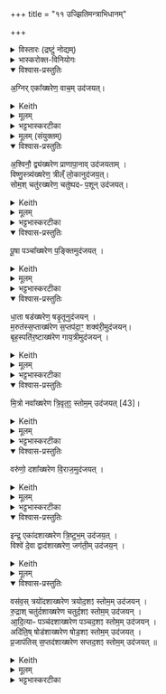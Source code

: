 +++
title = "११ उज्झितिमन्त्राभिधानम्"

+++

<details><summary>विस्तारः (द्रष्टुं नोद्यम्)</summary>

सोमऋषिः  
वाजपेयीय-सप्तदश-उज्झितिमन्त्राभिधानम्
</details>

<details><summary>भास्करोक्त-विनियोगः</summary>

1उज्जितीस्सप्तदश यजमानं वाचयति - अग्निरित्याद्याः ॥ 
</details>


<details open><summary>विश्वास-प्रस्तुतिः</summary>

अ॒ग्निर् एका᳚ख्षरेण॒ वाच॒म् उद॑जयत्।  
</details>

<details><summary>Keith</summary>

Agni with one syllable won speech; 
</details>


<details><summary>मूलम्</summary>

अ॒ग्निरेका᳚ख्षरेण॒ वाच॒मुद॑जयत्।  
</details>

<details><summary>भट्टभास्करटीका</summary>

एकमक्षरं यस्य तेनैकाक्षरेण छन्दसाग्निर्वाचमुदजयत् उज्जितवान्, तद्वदहमप्येकाक्षरेण वाचमुज्जीयासमिति । सर्वत्रैवमुक्तादीन्यष्ट्यन्तानि द्रष्टव्यानि, सप्तदश छन्दांसि स्तूयन्ते । केचिदाहुः - 'आश्रावयेति चतुरक्षरमस्तु श्रौषडिति चतुरक्षरं यजेति द्व्यक्षरं ये यजामह इति पञ्चाक्षरं द्व्यक्षरो वषट्कार एष वै सप्तदशः प्रजापतिः' इत्यस्यैकाक्षरादारभ्योच्यन्ते, इति । तेषां बहुव्रीहिस्वरो नोपपद्यते । 'ता वा एता उज्जितयो व्याख्यायन्ते । यज्ञस्य सर्वत्वाय । देवतानामनिर्भागाय' । इत्यादि ब्राह्मणम् ॥
</details>



<details><summary>मूलम् (संयुक्तम्)</summary>

अ॒श्विनौ॒ द्व्य॑ख्षरेण प्राणापा॒नावुद॑जयता॒व्ँविष्णु॒स्त्र्य॑ख्षरेण॒ त्रील्ँ लो॒कानुद॑जय॒त् सोम॒श्चतु॑रख्षरेण॒ चतु॑ष्पदᳶ प॒शूनुद॑जयत्पू॒षा पञ्चा᳚ख्षरेण प॒ङ्क्तिमुद॑जयद्धा॒ता षड॑ख्षरेण॒ षडृ॒तूनुद॑जयन्म॒रुत॑स्स॒प्ताख्ष॑रेण स॒प्तप॑दा॒ꣳ॒ शक्व॑री॒मुद॑जय॒न्बृह॒स्पति॑र॒ष्टाख्ष॑रेण गाय॒त्रीमुद॑जयन्मि॒त्रो नवा᳚ख्षरेण त्रि॒वृत॒ꣵ॒ स्तोम॒मुद॑जयत् [43]वरु॑णो॒ दशा᳚ख्षरेण वि॒राज॒मुद॑जय॒दिन्द्र॒ एका॑दशाख्षरेण त्रि॒ष्टुभ॒मुद॑जय॒द्विश्वे॑ दे॒वा द्वाद॑शाख्षरेण॒ जग॑ती॒मुद॑जय॒न्वस॑व॒स्त्रयो॑दशाख्षरेण त्रयोद॒शꣵ स्तोम॒मुद॑जयन् रु॒द्राश्चतु॑र्दशाख्षरेण चतुर्द॒शꣵ स्तोम॒मुद॑जयन्नादि॒त्याᳶ पञ्च॑दशाख्षरेण पञ्चद॒शꣵ स्तोम॒मुद॑जय॒न्नदि॑ति॒ष्षोड॑शाख्षरेण षोड॒शꣵ स्तोम॒मुद॑जयत्प्र॒जाप॑तिस्स॒प्तद॑शाख्षरेण सप्तद॒शꣵ स्तोम॒मुद॑जयत् ॥ [44] 
</details>

<details open><summary>विश्वास-प्रस्तुतिः</summary>

अ॒श्विनौ॒ द्व्य॑ख्षरेण प्राणापा॒नाव् उद॑जयताम् ।  
विष्णु॒स्त्र्य॑ख्षरेण॒ त्रील्ँ लो॒कानुद॑जय॒त्।  
सोम॒श् चतु॑रख्षरेण॒ चतु॑ष्पदᳶ प॒शून् उद॑जयत्।  
</details>

<details><summary>Keith</summary>

the Aśvins with two syllables won expiration and inspiration; Visnu with three syllables won the three worlds; Soma with four syllables won four-footed cattle; 
</details>


<details><summary>मूलम्</summary>

अ॒श्विनौ॒ द्व्य॑ख्षरेण प्राणापा॒नावुद॑जयताम् ।  
विष्णु॒स्त्र्य॑ख्षरेण॒ त्रील्ँ लो॒कानुद॑जय॒त्।  
सोम॒श्चतु॑रख्षरेण॒ चतु॑ष्पदᳶ प॒शूनुद॑जयत्।  
</details>

<details><summary>भट्टभास्करटीका</summary>

2-17अश्विनावित्यादयो निगदसिद्धाः । चतुष्पदः चत्वारः पादा येषाम् । 'सङ्ख्यासुपूर्वस्य' इति पादस्य लोपे 'पादः पत्' इति पद्भावः ।  
</details>

<details open><summary>विश्वास-प्रस्तुतिः</summary>

पू॒षा पञ्चा᳚ख्षरेण प॒ङ्क्तिमुद॑जयत्  ।  
</details>

<details><summary>Keith</summary>

Pusan with five syllables won the Pankti; 
</details>


<details><summary>मूलम्</summary>

पू॒षा पञ्चा᳚ख्षरेण प॒ङ्क्तिमुद॑जयत्  ।  
</details>

<details><summary>भट्टभास्करटीका</summary>

पङ्क्तिः पञ्चपदा । सप्तपदा । 'टाबृचि' इति टाप् ।  
</details>

<details open><summary>विश्वास-प्रस्तुतिः</summary>

धा॒ता षड॑ख्षरेण॒ षडृ॒तूनुद॑जयन् ।  
म॒रुत॑स्स॒प्ताख्ष॑रेण स॒प्तप॑दा॒ꣳ॒ शक्व॑री॒मुद॑जयन्।  
बृह॒स्पति॑र॒ष्टाख्ष॑रेण गाय॒त्रीमुद॑जयन् ।  
</details>

<details><summary>Keith</summary>

Dhatr with six syllables won the six seasons;  
the Maruts with seven syllables won the seven-footed Śakvari;  
Brhaspati with eight syllables won the Gayatri;  
</details>


<details><summary>मूलम्</summary>

धा॒ता षड॑ख्षरेण॒ षडृ॒तूनुद॑जयन् ।  
म॒रुत॑स्स॒प्ताख्ष॑रेण स॒प्तप॑दा॒ꣳ॒ शक्व॑री॒मुद॑जयन्।  
बृह॒स्पति॑र॒ष्टाख्ष॑रेण गाय॒त्रीमुद॑जयन् ।  
</details>

<details><summary>भट्टभास्करटीका</summary>

बृहस्पतिर्व्याख्यातः +++(पञ्चमप्रपाठके)+++  ।  

(बृहस्पतिशब्दश्च पारस्करादिः, वनस्पत्यादिश्च । तेन सुडागमः, पूर्वोत्तरपदयोर्युगपत्प्रकृतिस्वरत्वं च ॥)
</details>

<details open><summary>विश्वास-प्रस्तुतिः</summary>

मि॒त्रो नवा᳚ख्षरेण त्रि॒वृत॒ꣵ॒ स्तोम॒म् उद॑जयत् [43]।
</details>

<details><summary>Keith</summary>

Mitra with nine syllables won the threefold Stoma [1]; 
</details>


<details><summary>मूलम्</summary>

मि॒त्रो नवा᳚ख्षरेण त्रि॒वृत॒ꣵ॒ स्तोम॒मुद॑जयत् [43]।
</details>

<details><summary>भट्टभास्करटीका</summary>

त्रिवृतमिति । अवयवेषु अवयविनि च तिस्रो वृत्तयो यस्य इति बहुव्रीहौ त्रिचक्रादित्वादुत्तरपदान्तोदात्तत्वम् । नवस्तोत्रीयस्तोमस्त्रिवृत् ।  
</details>

<details open><summary>विश्वास-प्रस्तुतिः</summary>

वरु॑णो॒ दशा᳚ख्षरेण वि॒राज॒मुद॑जयत् ।
</details>

<details><summary>Keith</summary>

Varuna with ten syllables won the Viraj; 
</details>


<details><summary>मूलम्</summary>

वरु॑णो॒ दशा᳚ख्षरेण वि॒राज॒मुद॑जयत् ।
</details>

<details><summary>भट्टभास्करटीका</summary>

विराट् दशाक्षरा, अन्नं चोच्यते ।  
</details>

<details open><summary>विश्वास-प्रस्तुतिः</summary>

इन्द्र॒ एका॑दशाख्षरेण त्रि॒ष्टुभ॒म् उद॑जय॒त्  ।  
विश्वे॑ दे॒वा द्वाद॑शाख्षरेण॒ जग॑ती॒म् उद॑जय॒न् ।  
</details>

<details><summary>Keith</summary>

Indra with eleven syllables won the Tristubh; the All-gods with twelve syllables won the Jagati; 
</details>


<details><summary>मूलम्</summary>

इन्द्र॒ एका॑दशाख्षरेण त्रि॒ष्टुभ॒मुद॑जय॒त्  ।  
विश्वे॑ दे॒वा द्वाद॑शाख्षरेण॒ जग॑ती॒मुद॑जय॒न् ।  
</details>

<details open><summary>विश्वास-प्रस्तुतिः</summary>

वस॑व॒स् त्रयो॑दशाख्षरेण त्रयोद॒शꣵ स्तोम॒म् उद॑जयन् ।  
रु॒द्राश् चतु॑र्दशाख्षरेण चतुर्द॒शꣵ स्तोम॒म् उद॑जयन् ।  
आ॒दि॒त्याᳶ पञ्च॑दशाख्षरेण पञ्चद॒शꣵ स्तोम॒म् उद॑जयन् ।  
अदि॑ति॒ष् षोड॑शाख्षरेण षोड॒शꣵ स्तोम॒म् उद॑जयत् ।  
प्र॒जाप॑तिस् स॒प्तद॑शाख्षरेण सप्तद॒शꣵ स्तोम॒म् उद॑जयत् ॥   
</details>

<details><summary>Keith</summary>

the Vasus with thirteen syllables won the thirteenfold Stoma; the Rudras with fourteen syllables won the fourteenfold Stoma; the Adityas with fifteen syllables won the fifteenfold Stoma; Aditi with sixteen syllables won the sixteen fold Stoma; Prajapati with seventeen syllables won the seventeenfold Stoma.
</details>


<details><summary>मूलम्</summary>

वस॑व॒स्त्रयो॑दशाख्षरेण त्रयोद॒शꣵ स्तोम॒मुद॑जयन् ।  
रु॒द्राश्चतु॑र्दशाख्षरेण चतुर्द॒शꣵ स्तोम॒मुद॑जयन् ।  
आ॒दि॒त्याᳶ पञ्च॑दशाख्षरेण पञ्चद॒शꣵ स्तोम॒मुद॑जयन् ।  
अदि॑ति॒ष्षोड॑शाख्षरेण षोड॒शꣵ स्तोम॒मुद॑जयत् ।  
प्र॒जाप॑तिस्स॒प्तद॑शाख्षरेण सप्तद॒शꣵ स्तोम॒मुद॑जयत् ॥   

</details>


<details><summary>भट्टभास्करटीका</summary>

त्रयोदश स्तोमा यथासम्भवं द्रष्टव्याः ।  
यथा द्वाभ्यां पञ्चकाभ्याम् एकेन च त्रिकेण त्रयोदशेत्यादि ।  
तत्र त्रयोदश स्तोत्रीयाः परिमाणम् अस्येति । 'स्तोमे डविधिः पञ्चदशाद्यर्थम्' इति डः । एवं सर्वत्र ।  
त्रयोदश-षोडशानां चास्तित्वे इदम् एव प्रमाणम् ॥

इति सप्तमे एकादशोनुवाकः ॥  
</details>
